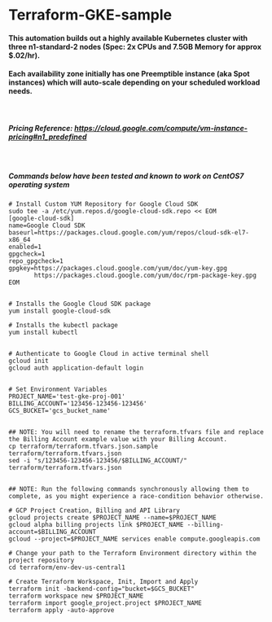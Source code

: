 # Terraform-GKE-sample

#### This automation builds out a highly available Kubernetes cluster with three n1-standard-2 nodes (Spec: 2x CPUs and 7.5GB Memory for approx $.02/hr).
#### Each availability zone initially has one Preemptible instance (aka Spot instances) which will auto-scale depending on your scheduled workload needs.

<br>

##### Pricing Reference: https://cloud.google.com/compute/vm-instance-pricing#n1_predefined

<br>

##### Commands below have been tested and known to work on CentOS7 operating system

```
# Install Custom YUM Repository for Google Cloud SDK
sudo tee -a /etc/yum.repos.d/google-cloud-sdk.repo << EOM
[google-cloud-sdk]
name=Google Cloud SDK
baseurl=https://packages.cloud.google.com/yum/repos/cloud-sdk-el7-x86_64
enabled=1
gpgcheck=1
repo_gpgcheck=1
gpgkey=https://packages.cloud.google.com/yum/doc/yum-key.gpg
       https://packages.cloud.google.com/yum/doc/rpm-package-key.gpg
EOM


# Installs the Google Cloud SDK package
yum install google-cloud-sdk

# Installs the kubectl package
yum install kubectl


# Authenticate to Google Cloud in active terminal shell
gcloud init
gcloud auth application-default login


# Set Environment Variables
PROJECT_NAME='test-gke-proj-001'
BILLING_ACCOUNT='123456-123456-123456'
GCS_BUCKET='gcs_bucket_name'


## NOTE: You will need to rename the terraform.tfvars file and replace the Billing Account example value with your Billing Account.
cp terraform/terraform.tfvars.json.sample terraform/terraform.tfvars.json
sed -i "s/123456-123456-123456/$BILLING_ACCOUNT/" terraform/terraform.tfvars.json


## NOTE: Run the following commands synchronously allowing them to complete, as you might experience a race-condition behavior otherwise.

# GCP Project Creation, Billing and API Library
gcloud projects create $PROJECT_NAME --name=$PROJECT_NAME
gcloud alpha billing projects link $PROJECT_NAME --billing-account=$BILLING_ACCOUNT
gcloud --project=$PROJECT_NAME services enable compute.googleapis.com

# Change your path to the Terraform Environment directory within the project repository
cd terraform/env-dev-us-central1

# Create Terraform Workspace, Init, Import and Apply
terraform init -backend-config="bucket=$GCS_BUCKET"
terraform workspace new $PROJECT_NAME
terraform import google_project.project $PROJECT_NAME
terraform apply -auto-approve
```
